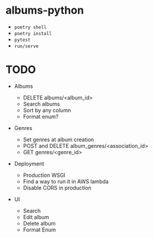 # albums-python

- `poetry shell`
- `poetry install`
- `pytest`
- `run/serve`

# TODO

- Albums
    - DELETE albums/<album_id>
    - Search albums
    - Sort by any column
    - Format enum?

- Genres
    - Set genres at album creation
    - POST and DELETE album_genres/<association_id>
    - GET genres/<genre_id>

- Deployment
    - Production WSGI
    - Find a way to run it in AWS lambda
    - Disable CORS in production

- UI
    - Search
    - Edit album
    - Delete album
    - Format Enum
